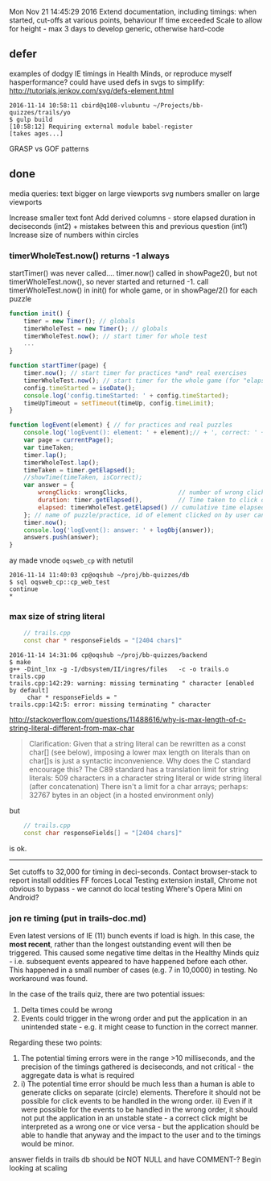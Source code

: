 
Mon Nov 21 14:45:29 2016
Extend documentation, including timings: when started, cut-offs at various points, behaviour If time exceeded
Scale to allow for height - max 3 days to develop generic, otherwise hard-code

## defer

examples of dodgy IE timings in Health Minds, or reproduce myself
hasperformance?
could have used defs in svgs to simplify: http://tutorials.jenkov.com/svg/defs-element.html

    2016-11-14 10:58:11 cbird@q108-vlubuntu ~/Projects/bb-quizzes/trails/yo
    $ gulp build
    [10:58:12] Requiring external module babel-register
    [takes ages...]

GRASP vs GOF patterns

## done

media queries:
text bigger on large viewports
svg numbers smaller on large viewports

Increase smaller text font
Add derived columns - store elapsed duration in deciseconds (int2) + mistakes between this and previous question (int1)
Increase size of numbers within circles

### timerWholeTest.now() returns -1 always

startTimer() was never called....
timer.now() called in showPage2(), but not timerWholeTest.now(), so never started and returned -1.
call timerWholeTest.now() in init() for whole game, or in showPage/2() for each puzzle

```js
function init() {
    timer = new Timer(); // globals
    timerWholeTest = new Timer(); // globals
    timerWholeTest.now(); // start timer for whole test
    ...
}
```

```js
function startTimer(page) {
    timer.now(); // start timer for practices *and* real exercises
    timerWholeTest.now(); // start timer for the whole game (for "elapsed" field)
    config.timeStarted = isoDate();
    console.log('config.timeStarted: ' + config.timeStarted);
    timeUpTimeout = setTimeout(timeUp, config.timeLimit);
}
```

```js
function logEvent(element) { // for practices and real puzzles
    console.log('logEvent(): element: ' + element);// + ', correct: ' + isCorrect);
    var page = currentPage();
    var timeTaken;
    timer.lap();
    timerWholeTest.lap();
    timeTaken = timer.getElapsed();
    //showTime(timeTaken, isCorrect);
    var answer = {
        wrongClicks: wrongClicks,              // number of wrong clicks before correct
        duration: timer.getElapsed(),          // Time taken to click on next correct element
        elapsed: timerWholeTest.getElapsed() // cumulative time elapsed
    }; // name of puzzle/practice, id of element clicked on by user can be determined by position in list
    timer.now();
    console.log('logEvent(): answer: ' + logObj(answer));
    answers.push(answer);
}
```

ay made vnode `oqsweb_cp` with netutil

    2016-11-14 11:40:03 cp@oqshub ~/proj/bb-quizzes/db
    $ sql oqsweb_cp::cp_web_test
    continue
    * 


### max size of string literal


```c++
    // trails.cpp
    const char * responseFields = "[2404 chars]"
```

    2016-11-14 14:31:06 cp@oqshub ~/proj/bb-quizzes/backend
    $ make
    g++ -Dint_lnx -g -I/dbsystem/II/ingres/files   -c -o trails.o trails.cpp
    trails.cpp:142:29: warning: missing terminating " character [enabled by default]
         char * responseFields = "
    trails.cpp:142:5: error: missing terminating " character

http://stackoverflow.com/questions/11488616/why-is-max-length-of-c-string-literal-different-from-max-char
>Clarification: Given that a string literal can be rewritten as a const
char[] (see below), imposing a lower max length on literals than on char[]s is just a syntactic inconvenience. Why does the C standard encourage this?
The C89 standard has a translation limit for string literals: 509 characters in a character string literal or wide string literal (after concatenation)
There isn't a limit for a char arrays; perhaps: 32767 bytes in an object (in a hosted environment only)

but

```c++
    // trails.cpp
    const char responseFields[] = "[2404 chars]"
```

is ok.

---

Set cutoffs to 32,000 for timing in deci-seconds.
Contact browser-stack to report install oddities
    FF forces Local Testing extension install, Chrome not obvious to bypass - we cannot do local testing
    Where's Opera Mini on Android?

### jon re timing (put in trails-doc.md)

Even latest versions of IE (11) bunch events if load is high. In this case, the **most recent**, rather than the longest outstanding event will then be triggered. This caused some negative time deltas in the Healthy Minds quiz - i.e. subsequent events appeared to have happened before each other. This happened in a small number of cases (e.g. 7 in 10,0000) in testing. No workaround was found.

In the case of the trails quiz, there are two potential issues:
1) Delta times could be wrong
2) Events could trigger in the wrong order and put the application in an unintended state - e.g. it might cease to function in the correct manner.

Regarding these two points:
1) The potential timing errors were in the range >10 milliseconds, and the precision of the timings gathered is deciseconds, and not critical - the aggregate data is what is required
2) i) The potential time error should be much less than a human is able to generate clicks on separate (circle) elements. Therefore it should not be possible for click events to be handled in the wrong order.
   ii) Even if it were possible for the events to be handled in the wrong order, it should not put the application in an unstable state - a correct click might be interpreted as a wrong one or vice versa - but the application should be able to handle that anyway and the impact to the user and to the timings would be minor.

answer fields in trails db should be NOT NULL and have COMMENT-?
Begin looking at scaling
